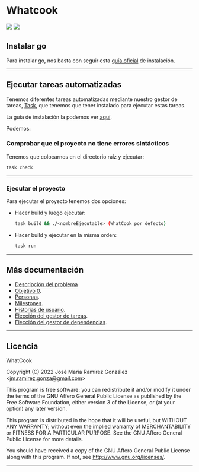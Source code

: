 # Whatcook

[![](https://shields.io/badge/LICENSE-AGPL-green?logo=readthedocs&style=for-the-badge)](#) [![](https://shields.io/badge/status-PRE--ALPHA-orange?logo=githubsponsors&style=for-the-badge)](#)

## Instalar go

Para instalar go, nos basta con seguir esta [guía oficial](https://go.dev/doc/install) de instalación.

---

## Ejecutar tareas automatizadas

Tenemos diferentes tareas automatizadas mediante nuestro gestor de tareas, [Task](https://taskfile.dev/), que tenemos que tener instalado para ejecutar estas tareas.

La guía de instalación la podemos ver [aquí](https://taskfile.dev/installation/).

Podemos:

### Comprobar que el proyecto no tiene errores sintácticos

Tenemos que colocarnos en el directorio raíz y ejecutar:

```bash
task check
```

---

### Ejecutar el proyecto

Para ejecutar el proyecto tenemos dos opciones:

* Hacer build y luego ejecutar:
  
  ```bash
  task build && ./<nombreEjecutable> (WhatCook por defecto)
  ```

* Hacer build y ejecutar en la misma orden:
  
  ```bash
  task run
  ```

---

## Más documentación

* [Descripción del problema](docs/old_README.md)
* [Objetivo 0](docs/objetivo0/git_config.md).
* [Personas](docs/Personas.md).
* [Milestones](docs/milestones.md).
* [Historias de usuario](docs/user-stories.md).
* [Elección del gestor de tareas](docs/gestor-tareas.md).
* [Elección del gestor de dependencias](docs/gestor-gestor_dependencia.md).

---
  
## Licencia

WhatCook

Copyright (C) 2022  José María Ramírez González \<jm.ramirez.gonza@gmail.com\>

This program is free software: you can redistribute it and/or modify
it under the terms of the GNU Affero General Public License as published by
the Free Software Foundation, either version 3 of the License, or
(at your option) any later version.

This program is distributed in the hope that it will be useful,
but WITHOUT ANY WARRANTY; without even the implied warranty of
MERCHANTABILITY or FITNESS FOR A PARTICULAR PURPOSE.  See the
GNU Affero General Public License for more details.

You should have received a copy of the GNU Affero General Public License
along with this program.  If not, see <http://www.gnu.org/licenses/>.

---
